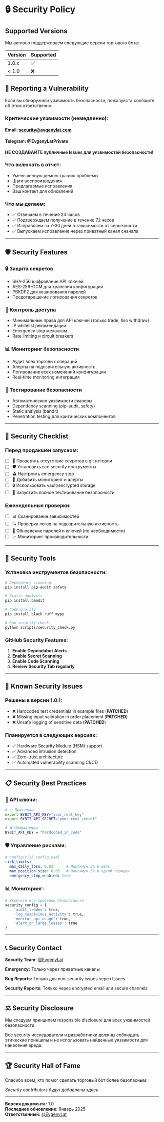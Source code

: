 # 🔒 Security Policy

## Supported Versions

Мы активно поддерживаем следующие версии торгового бота:

| Version | Supported          |
| ------- | ------------------ |
| 1.0.x   | :white_check_mark: |
| < 1.0   | :x:                |

## 🚨 Reporting a Vulnerability

Если вы обнаружили уязвимость безопасности, пожалуйста сообщите об этом ответственно:

### Критические уязвимости (немедленно):

#### Email: security@evgenylat.com 
#### Telegram: @EvgenyLatPrivate

**НЕ СОЗДАВАЙТЕ публичные Issues для уязвимостей безопасности!**

### Что включать в отчет:
- Уменьшенную демонстрацию проблемы
- Шаги воспроизведения
- Предлагаемые исправления
- Ваш контакт для обновлений

### Что мы делаем:
- ✅ Отвечаем в течение 24 часов
- ✅ Подтверждаем получение в течение 72 часов
- ✅ Исправляем за 7-30 дней в зависимости от серьезности
- ✅ Выпускаем исправление через приватный канал сначала

---

## 🛡️ Security Features

### 🔒 Защита секретов
- SHA-256 шифрование API ключей
- AES-256-GCM для хранения конфигурации
- PBKDF2 для хеширования паролей
- Предотвращение логирования секретов

### 🔐 Контроль доступа
- Минимальные права для API ключей (только trade, без withdraw)
- IP whitelist рекомендации
- Emergency stop механизм
- Rate limiting и circuit breakers

### 📊 Мониторинг безопасности
- Аудит всех торговых операций
- Алерты на подозрительную активность
- Логирование всех изменений конфигурации
- Real-time monitoring интеграция

### 🧪 Тестирование безопасности
- Автоматические уязвимости сканеры
- Dependency scanning (pip-audit, safety)
- Static analysis (bandit)
- Penetration testing для критических компонентов

---

## 🚀 Security Checklist

### Перед продакшен запуском:

- [ ] 🔑 Проверить отсутствие секретов в git истории
- [ ] 🛡️ Установить все security инструменты
- [ ] ⚠️ Настроить emergency stop
- [ ] 📝 Добавить мониторинг и алерты
- [ ] 🔒 Использовать vault/encrypted storage
- [ ] 🧪 Запустить полное тестирование безопасности

### Еженедельные проверки:

- [ ] 📊 Сканирование зависимостей
- [ ] 🔍 Проверка логов на подозрительную активность
- [ ] 🧹 Обновление паролей и ключей (по необходимости)
- [ ] 📈 Мониторинг производительности

---

## 🔧 Security Tools

### Установка инструментов безопасности:

```bash
# Dependency scanning
pip install pip-audit safety

# Static analysis
pip install bandit

# Code quality
pip install black ruff mypy

# Run security check
python scripts/security_check.py
```

### GitHub Security Features:

1. **Enable Dependabot Alerts**
2. **Enable Secret Scanning** 
3. **Enable Code Scanning**
4. **Review Security Tab regularly**

---

## 🚨 Known Security Issues

### Решены в версии 1.0.1:
- ❌ Hardcoded test credentials in example files (**PATCHED**)
- ❌ Missing input validation in order placement (**PATCHED**)
- ❌ Unsafe logging of sensitive data (**PATCHED**)

### Планируется в следующих версиях:
- ✅ Hardware Security Module (HSM) support
- ✅ Advanced intrusion detection
- ✅ Zero-trust architecture
- ✅ Automated vulnerability scanning CI/CD

---

## 📋 Security Best Practices

### 🔑 API ключи:
```bash
# ✅ Правильно
export BYBIT_API_KEY="your_real_key"
export BYBIT_API_SECRET="your_real_secret"

# ❌ Неправильно  
BYBIT_API_KEY = "hardcoded_in_code"
```

### 🛡 Управление рисками:
```yaml
# config/risk_config.yaml
risk_limits:
  max_daily_loss: 0.03      # Максимум 3% в день
  max_position_size: 0.05   # Максимум 5% в одной позиции
  emergency_stop_enabled: true
```

### 📊 Мониторинг:
```python
# Включите все проверки безопасности
security_config = {
    'audit_trades': true,
    'log_suspicious_activity': true,
    'monitor_api_usage': true,
    'alert_on_large_losses': true
}
```

---

## 📞 Security Contact

**Security Team:** [@EvgenyLat](https://github.com/EvgenyLat)

**Emergency:** Только через приватные каналы

**Bug Reports:** Только для non-security issues через Issues

**Security Reports:** Только через encrypted email или secure channels

---

## ⚖️ Security Disclosure

Мы следуем принципам responsible disclosure для всех уязвимостей безопасности.

Все security исследователи и разработчики должны соблюдать этические принципы и не использовать найденные уязвимости для нанесения вреда.

---

## 🏆 Security Hall of Fame

Спасибо всем, кто помог сделать торговый бот более безопасным:

*Security contributors будут добавлены здесь*

---

**Версия документа:** 1.0  
**Последнее обновление:** Январь 2025  
**Ответственный:** [@EvgenyLat](https://github.com/EvgenyLat)
